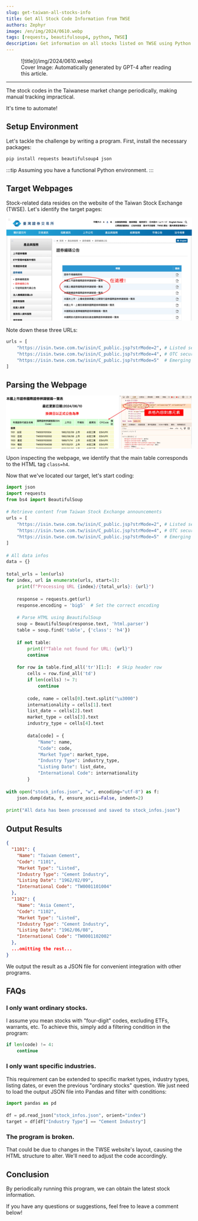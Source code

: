 ```yaml
---
slug: get-taiwan-all-stocks-info
title: Get All Stock Code Information from TWSE
authors: Zephyr
image: /en/img/2024/0610.webp
tags: [requests, beautifulsoup4, python, TWSE]
description: Get information on all stocks listed on TWSE using Python.
---
```


<figure>
![title](/img/2024/0610.webp)
<figcaption>Cover Image: Automatically generated by GPT-4 after reading this article.</figcaption>
</figure>

---

The stock codes in the Taiwanese market change periodically, making manual tracking impractical.

It's time to automate!

<!-- truncate -->

## Setup Environment

Let's tackle the challenge by writing a program. First, install the necessary packages:

```bash
pip install requests beautifulsoup4 json
```

:::tip
Assuming you have a functional Python environment.
:::

## Target Webpages

Stock-related data resides on the website of the Taiwan Stock Exchange (TWSE). Let's identify the target pages:

![TWSE](./img/img1.jpg)

Note down these three URLs:

```python
urls = [
    "https://isin.twse.com.tw/isin/C_public.jsp?strMode=2", # Listed securities
    "https://isin.twse.com.tw/isin/C_public.jsp?strMode=4", # OTC securities
    "https://isin.twse.com.tw/isin/C_public.jsp?strMode=5"  # Emerging stocks
]
```

## Parsing the Webpage

![stock_table](./img/img2.jpg)

Upon inspecting the webpage, we identify that the main table corresponds to the HTML tag `class=h4`.

Now that we've located our target, let's start coding:

```python title="update_stocks_code.py"
import json
import requests
from bs4 import BeautifulSoup

# Retrieve content from Taiwan Stock Exchange announcements
urls = [
    "https://isin.twse.com.tw/isin/C_public.jsp?strMode=2", # Listed securities
    "https://isin.twse.com.tw/isin/C_public.jsp?strMode=4", # OTC securities
    "https://isin.twse.com.tw/isin/C_public.jsp?strMode=5"  # Emerging stocks
]

# All data infos
data = {}

total_urls = len(urls)
for index, url in enumerate(urls, start=1):
    print(f"Processing URL {index}/{total_urls}: {url}")

    response = requests.get(url)
    response.encoding = 'big5'  # Set the correct encoding

    # Parse HTML using BeautifulSoup
    soup = BeautifulSoup(response.text, 'html.parser')
    table = soup.find('table', {'class': 'h4'})

    if not table:
        print(f"Table not found for URL: {url}")
        continue

    for row in table.find_all('tr')[1:]:  # Skip header row
        cells = row.find_all('td')
        if len(cells) != 7:
            continue

        code, name = cells[0].text.split("\u3000")
        internationality = cells[1].text
        list_date = cells[2].text
        market_type = cells[3].text
        industry_type = cells[4].text

        data[code] = {
            "Name": name,
            "Code": code,
            "Market Type": market_type,
            "Industry Type": industry_type,
            "Listing Date": list_date,
            "International Code": internationality
        }

with open("stock_infos.json", "w", encoding="utf-8") as f:
    json.dump(data, f, ensure_ascii=False, indent=2)

print("All data has been processed and saved to stock_infos.json")
```

## Output Results

```json title="stock_infos.json"
{
  "1101": {
    "Name": "Taiwan Cement",
    "Code": "1101",
    "Market Type": "Listed",
    "Industry Type": "Cement Industry",
    "Listing Date": "1962/02/09",
    "International Code": "TW0001101004"
  },
  "1102": {
    "Name": "Asia Cement",
    "Code": "1102",
    "Market Type": "Listed",
    "Industry Type": "Cement Industry",
    "Listing Date": "1962/06/08",
    "International Code": "TW0001102002"
  },
  ...omitting the rest...
}
```

We output the result as a JSON file for convenient integration with other programs.

## FAQs

### I only want ordinary stocks.

I assume you mean stocks with "four-digit" codes, excluding ETFs, warrants, etc. To achieve this, simply add a filtering condition in the program:

```python
if len(code) != 4:
    continue
```

### I only want specific industries.

This requirement can be extended to specific market types, industry types, listing dates, or even the previous "ordinary stocks" question. We just need to load the output JSON file into Pandas and filter with conditions:

```python
import pandas as pd

df = pd.read_json("stock_infos.json", orient="index")
target = df[df["Industry Type"] == "Cement Industry"]
```

### The program is broken.

That could be due to changes in the TWSE website's layout, causing the HTML structure to alter. We'll need to adjust the code accordingly.

## Conclusion

By periodically running this program, we can obtain the latest stock information.

If you have any questions or suggestions, feel free to leave a comment below!
